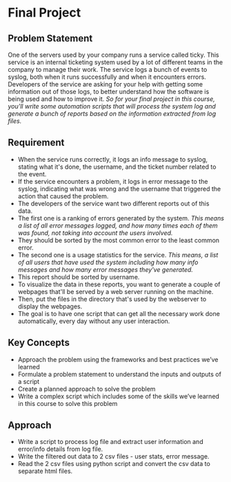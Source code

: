 Final Project
==============

Problem Statement
-----------------

One of the servers used by your company runs a service called ticky. 
This service is an internal ticketing system used by a lot of different teams in the company to manage their work. 
The service logs a bunch of events to syslog, both when it runs successfully and when it encounters errors. 
Developers of the service are asking for your help with getting some information out of those logs, to better understand how the software is being used and how to improve it.
*So for your final project in this course, you'll write some automation scripts that will process the system log and generate a bunch of reports based on the information extracted from log files.*

Requirement
-----------

- When the service runs correctly, it logs an info message to syslog, stating what it's done, the username, and the ticket number related to the event.
- If the service encounters a problem, it logs in error message to the syslog, indicating what was wrong and the username that triggered the action that caused the problem.
- The developers of the service want two different reports out of this data. 
- The first one is a ranking of errors generated by the system. 
*This means a list of all error messages logged, and how many times each of them was found, not taking into account the users involved.* 
- They should be sorted by the most common error to the least common error.
-  The second one is a usage statistics for the service. 
*This means, a list of all users that have used the system including how many info messages and how many error messages they've generated.*
- This report should be sorted by username. 
- To visualize the data in these reports, you want to generate a couple of webpages that'll be served by a web server running on the machine. 
- Then, put the files in the directory that's used by the webserver to display the webpages. 
- The goal is to have one script that can get all the necessary work done automatically, every day without any user interaction.

Key Concepts
------------

- Approach the problem using the frameworks and best practices we’ve learned
- Formulate a problem statement to understand the inputs and outputs of a script
- Create a planned approach to solve the problem
- Write a complex script which includes some of the skills we’ve learned in this course to solve this problem

Approach
--------

- Write a script to process log file and extract user information and error/info details from log file.
- Write the filtered out data to 2 csv files - user stats, error message.
- Read the 2 csv files using python script and convert the csv data to  separate html files. 